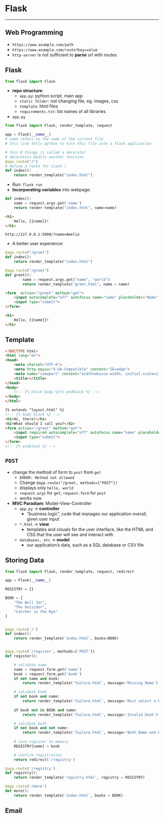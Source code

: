# Flask

---

## Web Programming

- `https://www.example.com/path`
- `https://www.example.com/route?key=value`
- `http-server` is not sufficient to **parse** url with routes

## Flask

```python
from flask import Flask
```

- **repo structure**:
	- `app.py`: python script, main app
	- `static folder`: not changing file, eg. images, css
	- `template`: html files
	- `requirements.txt`: list names of all libraries
- `app.py`

```python
from flask import Flask, render_template, request

app = Flask(__name__) 
# name refers to the name of the current file
# this line tells python to turn this file into a flask application

# this @ thingy is called a decorator
# decorators modify another function
@app.route("/")
# define a route for slash /
def index():
    return render_template("index.html")
```

- Run: `flask run`
- **Incorporating variables** into webpage:

```python
def index():
    name = request.args.get('name')
    return render-template("index.html", name=name)
```

```html
<h1>
    Hello, {{name}}!
</h1>
```

```url
http://127.0.0.1:5000/?name=Amelia
```

- A better user experience:

```python
@app.route("/greet")
def index():
    return render_template("index.html")

@app.route("/greet")
def greet():
    	name = request.args.get("name", "world")
        return render_template("greet.html", name = name)
```

```html
<form  action="/greet" method="get">
    <input autocomplete="off" autofocus name="name" placeholder="Name" type="text">
    <input type="submit">
</form>
```

```html
<h1>
    Hello, {{name}}!
</h1>
```

## Template

```html
<!DOCTYPE html>
<html lang="en">
<head>
    <meta charset="UTF-8">
    <meta http-equiv="X-UA-Compatible" content="IE=edge">
    <meta name="viewport" content="width=device-width, initial-scale=1.0">
    <title></title>
</head>
<body>
    <!-- {% block body %}{% endblock %} -->
</body>
</html>
```

```html
{% extends "layout.html" %}
<!-- {% body block %} -->
<h1>Hi, there!</h1>
<h2>What should I call you?</h2>
<form action="/greet" method="get">
    <input required autocomplete="off" autofocus name="name" placeholder="Name" type="text">
    <input type="submit">
</form>
<!-- {% endblock %} -->
```

## `POST`

- change the method of form to `post` from `get`
	- `ERROR: Method not allowed`
	- Change `@app.route("/greet, methods=["POST"])`
	- displays only `hello, world`
	- `request.args` for `get`; `request.form` for `post`
	- works now
- **MVC Paradiam**: Model-View-Controller
	- `app.py` -> **controller**
		-  “business logic”, code that manages our application overall, given user input
	-  `*.html` -> **view**
		- templates and visuals for the user interface, like the HTML and CSS that the user will see and interact with
	- `databases, etc` -> **model**
		- our application’s data, such as a SQL database or CSV file

## Storing Data

```python
from flask import Flask, render_template, request, redirect

app = Flask(__name__)

REGISTRY = {}

BOOK = [
    "The Bell Jar",
    "The Outsider",
    "Catcher in the Rye"
]


@app.route('/')
def index():
    return render_template('index.html', books=BOOK)


@app.route('/register', methods=['POST'])
def register():

    # validate name
    name = request.form.get('name')
    book = request.form.get('book')
    if not name and book:
        return render_template('failure.html', message='Missing Name')

    # validate book
    if not book and name:
        return render_template('failure.html', message='Must select a book')
    
    if book not in BOOK and name:
        return render_template('failure.html', message='Invalid book')

    # validate both
    if not book and not name:
        return render_template('failure.html', message='Both Name and Book Selections Missing.')
    
    # save register to memory
    REGISTRY[name] = book

    # confirm registration
    return redirect('/registry')

@app.route('/registry')
def registry():
    return render_template('registry.html', registry = REGISTRY)

@app.route('/more')
def more():
    return render_template('index.html', books = BOOK)
```

## Email

